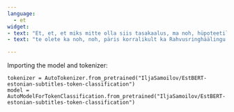 ```yaml
---
language: 
  - et
widget:
- text: "Et, et, et miks mitte olla siis tasakaalus, ma noh, hüpoteetiliselt viskan selle palli üles,"
- text: "te olete ka noh, noh, päris korralikult ka Rahvusringhäälingu teatud mõttes sellisesse keerulisse olukorda pannud,"

---
```


Importing the model and tokenizer:

```
tokenizer = AutoTokenizer.from_pretrained("IljaSamoilov/EstBERT-estonian-subtitles-token-classification")
model = AutoModelForTokenClassification.from_pretrained("IljaSamoilov/EstBERT-estonian-subtitles-token-classification")
```
